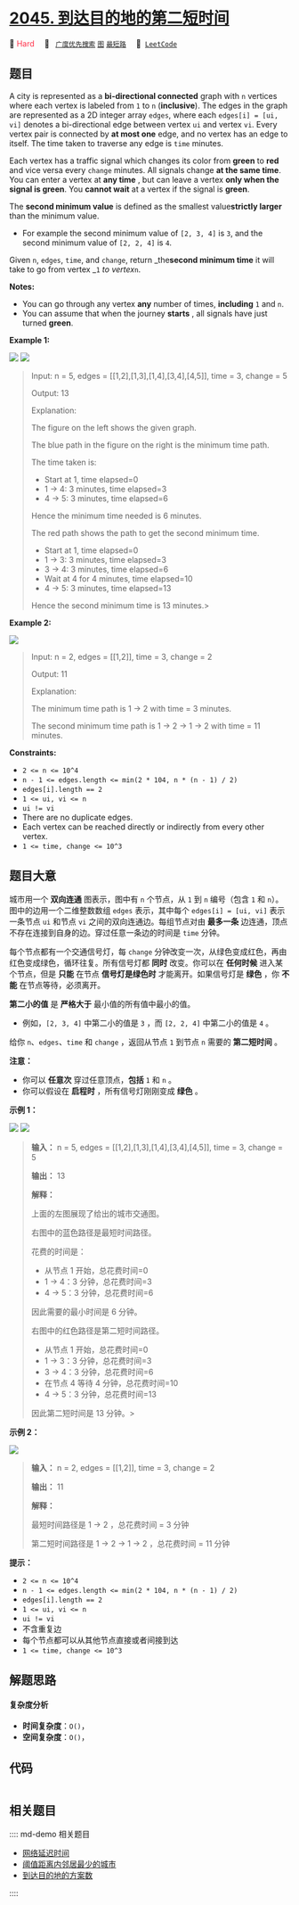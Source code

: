 # [2045. 到达目的地的第二短时间](https://leetcode.com/problems/second-minimum-time-to-reach-destination)

🔴 <font color=#ff334b>Hard</font>&emsp; 🔖&ensp; [`广度优先搜索`](/leetcode/outline/tag/breadth-first-search.md) [`图`](/leetcode/outline/tag/graph.md) [`最短路`](/leetcode/outline/tag/shortest-path.md)&emsp; 🔗&ensp;[`LeetCode`](https://leetcode.com/problems/second-minimum-time-to-reach-destination)


## 题目

A city is represented as a **bi-directional connected** graph with `n`
vertices where each vertex is labeled from `1` to `n` (**inclusive**). The
edges in the graph are represented as a 2D integer array `edges`, where each
`edges[i] = [ui, vi]` denotes a bi-directional edge between vertex `ui` and
vertex `vi`. Every vertex pair is connected by **at most one** edge, and no
vertex has an edge to itself. The time taken to traverse any edge is `time`
minutes.

Each vertex has a traffic signal which changes its color from **green** to
**red** and vice versa every `change` minutes. All signals change **at the
same time**. You can enter a vertex at **any time** , but can leave a vertex
**only when the signal is green**. You **cannot wait** at a vertex if the
signal is **green**.

The **second minimum value** is defined as the smallest value**strictly
larger** than the minimum value.

  * For example the second minimum value of `[2, 3, 4]` is `3`, and the second minimum value of `[2, 2, 4]` is `4`.

Given `n`, `edges`, `time`, and `change`, return _the**second minimum time**
it will take to go from vertex _`1` _to vertex_`n`.

**Notes:**

  * You can go through any vertex **any** number of times, **including** `1` and `n`.
  * You can assume that when the journey **starts** , all signals have just turned **green**.



**Example 1:**

![](https://assets.leetcode.com/uploads/2021/09/29/e1.png)
![](https://assets.leetcode.com/uploads/2021/09/29/e2.png)

> Input: n = 5, edges = [[1,2],[1,3],[1,4],[3,4],[4,5]], time = 3, change = 5
> 
> Output: 13
> 
> Explanation:
> 
> The figure on the left shows the given graph.
> 
> The blue path in the figure on the right is the minimum time path.
> 
> The time taken is:
> - Start at 1, time elapsed=0
> - 1 -> 4: 3 minutes, time elapsed=3
> - 4 -> 5: 3 minutes, time elapsed=6
> 
> Hence the minimum time needed is 6 minutes.
> 
> 
> 
> The red path shows the path to get the second minimum time.
> - Start at 1, time elapsed=0
> - 1 -> 3: 3 minutes, time elapsed=3
> - 3 -> 4: 3 minutes, time elapsed=6
> - Wait at 4 for 4 minutes, time elapsed=10
> - 4 -> 5: 3 minutes, time elapsed=13
> 
> Hence the second minimum time is 13 minutes.> 
>   

**Example 2:**

![](https://assets.leetcode.com/uploads/2021/09/29/eg2.png)

> Input: n = 2, edges = [[1,2]], time = 3, change = 2
> 
> Output: 11
> 
> Explanation:
> 
> The minimum time path is 1 -> 2 with time = 3 minutes.
> 
> The second minimum time path is 1 -> 2 -> 1 -> 2 with time = 11 minutes.



**Constraints:**

  * `2 <= n <= 10^4`
  * `n - 1 <= edges.length <= min(2 * 104, n * (n - 1) / 2)`
  * `edges[i].length == 2`
  * `1 <= ui, vi <= n`
  * `ui != vi`
  * There are no duplicate edges.
  * Each vertex can be reached directly or indirectly from every other vertex.
  * `1 <= time, change <= 10^3`


## 题目大意

城市用一个 **双向连通** 图表示，图中有 `n` 个节点，从 `1` 到 `n` 编号（包含 `1` 和 `n`）。图中的边用一个二维整数数组
`edges` 表示，其中每个 `edges[i] = [ui, vi]` 表示一条节点 `ui` 和节点 `vi` 之间的双向连通边。每组节点对由
**最多一条** 边连通，顶点不存在连接到自身的边。穿过任意一条边的时间是 `time` 分钟。

每个节点都有一个交通信号灯，每 `change` 分钟改变一次，从绿色变成红色，再由红色变成绿色，循环往复。所有信号灯都 **同时** 改变。你可以在
**任何时候** 进入某个节点，但是 **只能** 在节点 **信号灯是绿色时** 才能离开。如果信号灯是  **绿色** ，你 **不能**
在节点等待，必须离开。

**第二小的值** 是 **严格大于** 最小值的所有值中最小的值。

  * 例如，`[2, 3, 4]` 中第二小的值是 `3` ，而 `[2, 2, 4]` 中第二小的值是 `4` 。

给你 `n`、`edges`、`time` 和 `change` ，返回从节点 `1` 到节点 `n` 需要的 **第二短时间** 。

**注意：**

  * 你可以 **任意次** 穿过任意顶点，**包括** `1` 和 `n` 。
  * 你可以假设在 **启程时** ，所有信号灯刚刚变成 **绿色** 。



**示例 1：**

![](https://assets.leetcode.com/uploads/2021/09/29/e1.png)
![](https://assets.leetcode.com/uploads/2021/09/29/e2.png)

> 
> 
> 
> 
> 
> **输入：** n = 5, edges = [[1,2],[1,3],[1,4],[3,4],[4,5]], time = 3, change = 5
> 
> **输出：** 13
> 
> **解释：**
> 
> 上面的左图展现了给出的城市交通图。
> 
> 右图中的蓝色路径是最短时间路径。
> 
> 花费的时间是：
> - 从节点 1 开始，总花费时间=0
> - 1 -> 4：3 分钟，总花费时间=3
> - 4 -> 5：3 分钟，总花费时间=6
> 
> 因此需要的最小时间是 6 分钟。
> 
> 
> 
> 右图中的红色路径是第二短时间路径。
> - 从节点 1 开始，总花费时间=0
> - 1 -> 3：3 分钟，总花费时间=3
> - 3 -> 4：3 分钟，总花费时间=6
> - 在节点 4 等待 4 分钟，总花费时间=10
> - 4 -> 5：3 分钟，总花费时间=13
> 
> 因此第二短时间是 13 分钟。> 
>   
> 
> 

**示例 2：**

![](https://assets.leetcode.com/uploads/2021/09/29/eg2.png)

> 
> 
> 
> 
> 
> **输入：** n = 2, edges = [[1,2]], time = 3, change = 2
> 
> **输出：** 11
> 
> **解释：**
> 
> 最短时间路径是 1 -> 2 ，总花费时间 = 3 分钟
> 
> 第二短时间路径是 1 -> 2 -> 1 -> 2 ，总花费时间 = 11 分钟



**提示：**

  * `2 <= n <= 10^4`
  * `n - 1 <= edges.length <= min(2 * 104, n * (n - 1) / 2)`
  * `edges[i].length == 2`
  * `1 <= ui, vi <= n`
  * `ui != vi`
  * 不含重复边
  * 每个节点都可以从其他节点直接或者间接到达
  * `1 <= time, change <= 10^3`


## 解题思路

#### 复杂度分析

- **时间复杂度**：`O()`，
- **空间复杂度**：`O()`，

## 代码

```javascript

```

## 相关题目

:::: md-demo 相关题目
- [网络延迟时间](https://leetcode.com/problems/network-delay-time)
- [阈值距离内邻居最少的城市](https://leetcode.com/problems/find-the-city-with-the-smallest-number-of-neighbors-at-a-threshold-distance)
- [到达目的地的方案数](https://leetcode.com/problems/number-of-ways-to-arrive-at-destination)

::::
